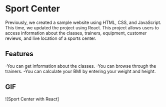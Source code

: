 # Sport Center

Previously, we created a sample website using HTML, CSS, and JavaScript. This time, we updated the project using React.
This project allows users to access information about the classes, trainers, equipment, customer reviews, and live location of a sports center.

## Features

-You can get information about the classes.
-You can browse through the trainers.
-You can calculate your BMI by entering your weight and height.

## GIF

![Sport Center with React] 

